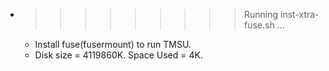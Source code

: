 * >>>>>>>>> Running inst-xtra-fuse.sh ...
  * Install fuse(fusermount) to run TMSU.
  * Disk size = 4119860K. Space Used = 4K.
